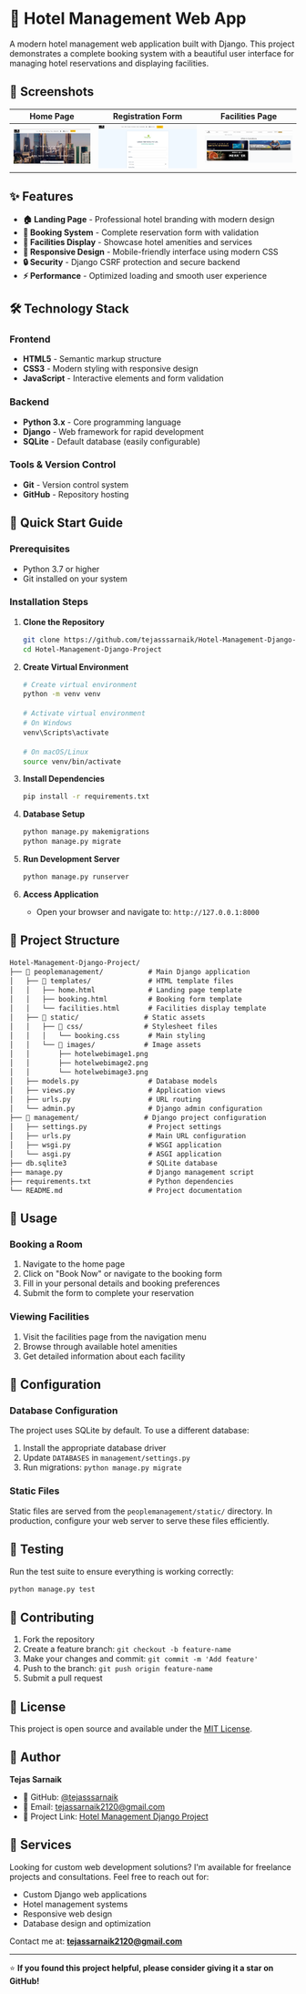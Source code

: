 # 🏨 Hotel Management Web App

A modern hotel management web application built with Django. This project demonstrates a complete booking system with a beautiful user interface for managing hotel reservations and displaying facilities.

## 📸 Screenshots

| Home Page | Registration Form | Facilities Page |
|-----------|-------------------|------------------|
| ![Home Page](./peoplemanagement/static/images/hotelwebimage1.png) | ![Registration Form](./peoplemanagement/static/images/hotelwebimage2.png) | ![Facilities Page](./peoplemanagement/static/images/hotelwebimage3.png) |

## ✨ Features

- **🏠 Landing Page** - Professional hotel branding with modern design
- **📝 Booking System** - Complete reservation form with validation
- **🏨 Facilities Display** - Showcase hotel amenities and services
- **📱 Responsive Design** - Mobile-friendly interface using modern CSS
- **🔒 Security** - Django CSRF protection and secure backend
- **⚡ Performance** - Optimized loading and smooth user experience

## 🛠️ Technology Stack

### Frontend
- **HTML5** - Semantic markup structure
- **CSS3** - Modern styling with responsive design
- **JavaScript** - Interactive elements and form validation

### Backend
- **Python 3.x** - Core programming language
- **Django** - Web framework for rapid development
- **SQLite** - Default database (easily configurable)

### Tools & Version Control
- **Git** - Version control system
- **GitHub** - Repository hosting

## 🚀 Quick Start Guide

### Prerequisites
- Python 3.7 or higher
- Git installed on your system

### Installation Steps

1. **Clone the Repository**
   ```bash
   git clone https://github.com/tejasssarnaik/Hotel-Management-Django-Project.git
   cd Hotel-Management-Django-Project
   ```

2. **Create Virtual Environment**
   ```bash
   # Create virtual environment
   python -m venv venv
   
   # Activate virtual environment
   # On Windows
   venv\Scripts\activate
   
   # On macOS/Linux
   source venv/bin/activate
   ```

3. **Install Dependencies**
   ```bash
   pip install -r requirements.txt
   ```

4. **Database Setup**
   ```bash
   python manage.py makemigrations
   python manage.py migrate
   ```

5. **Run Development Server**
   ```bash
   python manage.py runserver
   ```

6. **Access Application**
   - Open your browser and navigate to: `http://127.0.0.1:8000`

## 📁 Project Structure

```
Hotel-Management-Django-Project/
├── 📁 peoplemanagement/           # Main Django application
│   ├── 📁 templates/              # HTML template files
│   │   ├── home.html             # Landing page template
│   │   ├── booking.html          # Booking form template
│   │   └── facilities.html       # Facilities display template
│   ├── 📁 static/                # Static assets
│   │   ├── 📁 css/               # Stylesheet files
│   │   │   └── booking.css       # Main styling
│   │   └── 📁 images/            # Image assets
│   │       ├── hotelwebimage1.png
│   │       ├── hotelwebimage2.png
│   │       └── hotelwebimage3.png
│   ├── models.py                 # Database models
│   ├── views.py                  # Application views
│   ├── urls.py                   # URL routing
│   └── admin.py                  # Django admin configuration
├── 📁 management/                # Django project configuration
│   ├── settings.py               # Project settings
│   ├── urls.py                   # Main URL configuration
│   ├── wsgi.py                   # WSGI application
│   └── asgi.py                   # ASGI application
├── db.sqlite3                    # SQLite database
├── manage.py                     # Django management script
├── requirements.txt              # Python dependencies
└── README.md                     # Project documentation
```

## 🎯 Usage

### Booking a Room
1. Navigate to the home page
2. Click on "Book Now" or navigate to the booking form
3. Fill in your personal details and booking preferences
4. Submit the form to complete your reservation

### Viewing Facilities
1. Visit the facilities page from the navigation menu
2. Browse through available hotel amenities
3. Get detailed information about each facility

## 🔧 Configuration

### Database Configuration
The project uses SQLite by default. To use a different database:

1. Install the appropriate database driver
2. Update `DATABASES` in `management/settings.py`
3. Run migrations: `python manage.py migrate`

### Static Files
Static files are served from the `peoplemanagement/static/` directory. In production, configure your web server to serve these files efficiently.

## 🧪 Testing

Run the test suite to ensure everything is working correctly:

```bash
python manage.py test
```

## 📝 Contributing

1. Fork the repository
2. Create a feature branch: `git checkout -b feature-name`
3. Make your changes and commit: `git commit -m 'Add feature'`
4. Push to the branch: `git push origin feature-name`
5. Submit a pull request

## 📄 License

This project is open source and available under the [MIT License](LICENSE).

## 👤 Author

**Tejas Sarnaik**

- 🐙 GitHub: [@tejasssarnaik](https://github.com/tejas-sarnaik)
- 📧 Email: tejassarnaik2120@gmail.com
- 🔗 Project Link: [Hotel Management Django Project](https://github.com/tejas-sarnaik/Hotel-Management-Django-Project)

## 💼 Services

Looking for custom web development solutions? I'm available for freelance projects and consultations. Feel free to reach out for:

- Custom Django web applications
- Hotel management systems
- Responsive web design
- Database design and optimization

Contact me at: **tejassarnaik2120@gmail.com**

---

⭐ **If you found this project helpful, please consider giving it a star on GitHub!**
